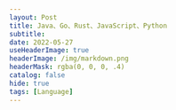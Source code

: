 ```yaml
---
layout: Post
title: Java、Go、Rust、JavaScript、Python
subtitle: 
date: 2022-05-27
useHeaderImage: true
headerImage: /img/markdown.png
headerMask: rgba(0, 0, 0, .4)
catalog: false
hide: true
tags: [Language]
---
```


